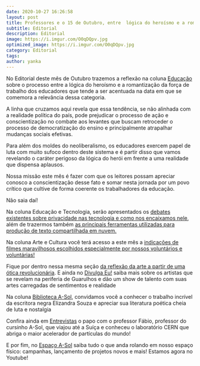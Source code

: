 ```yaml
---
date: 2020-10-27 16:26:58
layout: post
title: Professores e o 15 de Outubro, entre  lógica do heroísmo e a romantização da força de trabalho
subtitle: Editorial
description: Editorial
image: https://i.imgur.com/O0qDQpv.jpg
optimized_image: https://i.imgur.com/O0qDQpv.jpg
category: Editorial
tags:
author: yanka
---
```



No Editorial deste mês de Outubro trazemos a reflexão na coluna <a href="http://cursinhoasol.com.br/revista/ed2-educacao/">Educação</a> sobre o processo entre a lógica do heroísmo e a romantização da força de trabalho dos educadores que tende a ser acentuada na data em que se comemora a relevância dessa categoria. 

A linha que cruzamos aqui revela que essa tendência, se não alinhada com a realidade política do país, pode prejudicar o processo de ação e conscientização no combate aos levantes que buscam retroceder o processo de democratização do ensino e principalmente atrapalhar mudanças sociais efetivas.

Para além dos moldes do neoliberalismo, os educadores exercem papel de luta com muito sufoco dentro deste sistema e é partir disso que vamos revelando o caráter perigoso da lógica do herói em frente a uma realidade que dispensa aplausos.

Nossa missão este mês é fazer com que os leitores possam apreciar conosco a conscientização desse fato e somar nesta jornada por um povo crítico que cultive de forma coerente os trabalhadores da educação. 

Não saia daí!

Na coluna Educação e Tecnologia, serão apresentados os <a href="http://cursinhoasol.com.br/revista/ed2-tecnologia1-walter/">debates existentes sobre privacidade nas tecnologia e como nos encaixamos nele</a>, além de trazermos também <a href="http://cursinhoasol.com.br/revista/ed2-tecnologia2-walter/">as principais ferramentas utilizadas para produção de texto compartilhada em nuvem.</a>

Na coluna Arte e Cultura você terá acesso a este mês a <a href="http://cursinhoasol.com.br/revista/ed2-indicacoes/">indicações de filmes maravilhosos escolhidos especialmente por nossos voluntários e voluntárias!</a>

Fique por dentro nessa mesma seção <a href="http://cursinhoasol.com.br/revista/ed2-artecultura-pedro/">da reflexão da arte a partir de uma ótica revolucionária</a>. E ainda no <a href="http://cursinhoasol.com.br/revista/ed2-divulga/">Divulga Eu!</a> saiba mais sobre os artistas que se revelam na periferia de Guarulhos  e dão um show de talento com suas artes carregadas de sentimentos e realidade

Na coluna <a href="http://cursinhoasol.com.br/revista/ed2-biblioteca-fernando/">Biblioteca A-Sol</a>, convidamos você a conhecer o trabalho incrível da escritora negra Elizandra Souza e apreciar sua literatura poética cheia de luta e nostalgia

Confira ainda em <a href="http://cursinhoasol.com.br/revista/ed2-entrevista/">Entrevistas</a> o papo com o professor Fábio, professor do cursinho A-Sol, que viajou até a Suíça e conheceu o laboratório CERN que abriga o maior acelerador de partículas do mundo!

E por fim, no <a href="http://cursinhoasol.com.br/revista/ed2-espacoasol/">Espaço A-Sol</a> saiba tudo o que anda rolando em nosso espaço físico: campanhas, lançamento de projetos novos e mais! Estamos agora no Youtube!
